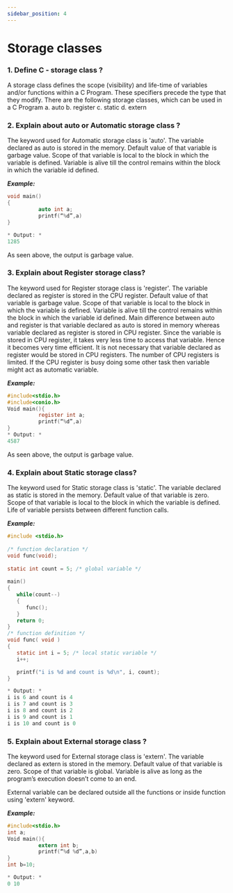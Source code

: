 ```yaml
---
sidebar_position: 4
---
```


# Storage classes

### 1.	Define C - storage class ?

A storage class defines the scope (visibility) and life-time of variables and/or functions within a C Program. These specifiers precede the type that they modify. There are the following storage classes, which can be used in a C Program
a.	auto
b.	register
c.	static
d.	extern

### 2.	Explain about auto or Automatic storage class ?

The keyword used for Automatic storage class is 'auto'.
The variable declared as auto is stored in the memory. 
Default value of that variable is garbage value. 
Scope of that variable is local to the block in which the variable is defined. 
Variable is alive till the control remains within the block in which the variable id defined.

***Example:***

```c
void main()
{
          auto int a;
          printf(“%d”,a)
}

* Output: *
1285
```
As seen above, the output is garbage value.

### 3.	Explain about Register storage class?

The keyword used for Register storage class is 'register'.
The variable declared as register is stored in the CPU register. 
Default value of that variable is garbage value. 
Scope of that variable is local to the block in which the variable is defined. 
Variable is alive till the control remains within the block in which the variable id defined.
Main difference between auto and register is that variable declared as auto is stored in memory whereas variable declared as register is stored in CPU register. Since the variable is stored in CPU register, it takes very less time to access that variable. Hence it becomes very time efficient.
It is not necessary that variable declared as register would be stored in CPU registers. The number of CPU registers is limited. If the CPU register is busy doing some other task then variable might act as automatic variable.

***Example:***
```c
#include<stdio.h>
#include<conio.h>
Void main(){
          register int a;
          printf(“%d”,a)
}
* Output: *
4587
```

As seen above, the output is garbage value.

### 4. Explain about Static storage class?

The keyword used for Static storage class is 'static'.
The variable declared as static is stored in the memory. 
Default value of that variable is zero.
Scope of that variable is local to the block in which the variable is defined. 
Life of variable persists between different function calls.

***Example:***
```c
#include <stdio.h>
 
/* function declaration */
void func(void);
 
static int count = 5; /* global variable */
 
main()
{
   while(count--)
   {
      func();
   }
   return 0;
}
/* function definition */
void func( void )
{
   static int i = 5; /* local static variable */
   i++;

   printf("i is %d and count is %d\n", i, count);
}

* Output: *
i is 6 and count is 4
i is 7 and count is 3
i is 8 and count is 2
i is 9 and count is 1
i is 10 and count is 0
```
### 5. Explain about External storage class ?

The keyword used for External storage class is 'extern'.
The variable declared as extern is stored in the memory. 
Default value of that variable is zero.
Scope of that variable is global. 
Variable is alive as long as the program’s execution doesn’t come to an end.

External variable can be declared outside all the functions or inside function using 'extern' keyword.

***Example:***
```c
#include<stdio.h>
int a;
Void main(){
          extern int b;
          printf(“%d %d”,a,b)
}
int b=10;

* Output: *
0 10
```
